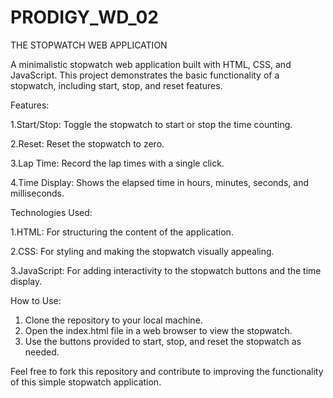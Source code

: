 # PRODIGY_WD_02
THE STOPWATCH WEB APPLICATION

A minimalistic stopwatch web application built with HTML, CSS, and JavaScript. This project demonstrates the basic functionality of a stopwatch, including start, stop, and reset features.

Features:

1.Start/Stop: Toggle the stopwatch to start or stop the time counting.

2.Reset: Reset the stopwatch to zero.

3.Lap Time: Record the lap times with a single click.

4.Time Display: Shows the elapsed time in hours, minutes, seconds, and milliseconds.

 Technologies Used:
 
 1.HTML: For structuring the content of the application.
 
 2.CSS: For styling and making the stopwatch visually appealing.
 
 3.JavaScript: For adding interactivity to the stopwatch buttons and the time display.

 How to Use:
 1. Clone the repository to your local machine.
2. Open the index.html file in a web browser to view the stopwatch.
3. Use the buttons provided to start, stop, and reset the stopwatch as needed.

Feel free to fork this repository and contribute to improving the functionality of this simple stopwatch application.
